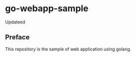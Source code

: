 # go-webapp-sample


Updateed
## Preface
This repository is the sample of web application using golang.
